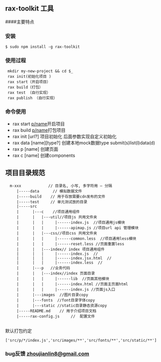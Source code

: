 ## rax-toolkit 工具
####主要特点



### 安装

```
$ sudo npm install -g rax-toolkit

```

### 使用过程

`````
 mkdir my-new-project && cd $_
 rax init(初始化项目 )
 rax start（开启项目）
 rax build（打包）
 rax test （自行实现）
 rax publish （自行实现）
`````


### 命令使用
* rax start [p/name](某页面)开启项目
* rax build [p/name](某页面)打包项目
* rax init [url?] 项目初始化 后面参数实现自定义初始化
* rax data [name][type?] 创建本地mock数据type submit(s)list(l)data(d)
* rax p [name] 创建页面
* rax c [name]  创建components




## 项目目录规范

```
  m-xxx            // 目录名, 小写, 多字符用 – 分隔
     |-----data      // 模拟数据文件
     |-----build    // 用于存放需要cdn发布的文件
     |-----test     // 单元测试放的目录
     |-----src
     |      |---c    //项目通用组件
     |      |   |---util//项目js 共用文件夹
     |      |   |     |------index.js  //项目通用js模块
     |      |   |     |------apimap.js //项目url api 管理模块
     |      |   |---css//项目css 共用文件夹
     |      |   |     |------common.less  //项目通用less模块
     |      |   |     |------reset.less //页面重置less
     |      |   |---index// index 项目通用组件
     |      |   |     |------index.js  //
     |      |   |     |------index.jsx.html  //
     |      |   |     |------index.less  //
     |      |---p   //业务代码
     |      |   |---index//index 页面目录
     |      |   |     |------lib  //页面其他模块
     |      |   |     |------index.html //页面主页面html
     |      |   |     |------index.js //页面js入口
     |      |---images  //图片目录copy
     |      |---fonts  //font目录字体copy   
     |      |---static //static目录静态资源copy
     |-----README.md    // 用于介绍项目文档
     |-----rax-config.js     //  配置文件
   
```
默认打包约定

````
['src/p/*/index.js','src/images/**','src/fonts/**','src/static/**']
````

### bug反馈 zhoujianlin8@gmail.com

